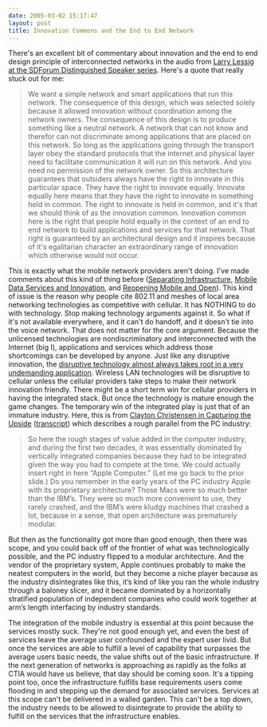 ```yaml
---
date: 2005-03-02 15:17:47
layout: post
title: Innovation Commons and the End to End Network
---
```


There's an excellent bit of commentary about innovation and the end to end design principle of interconnected networks in the audio from [Larry Lessig at the SDForum Distinguished Speaker series](http://www.itconversations.com/shows/detail349.html). Here's a quote that really stuck out for me:




> We want a simple network and smart applications that run this network. The consequence of this design, which was selected solely because it allowed innovation without coordination among the network owners. The consequence of this design is to produce something like a neutral network. A network that can not know and therefor can not discriminate among applications that are placed on this network. So long as the applications going through the transport layer obey the standard protocols that the internet and physical layer need to facilitate communication it will run on this network. And you need no permission of the network owner. So this architecture guarantees that outsiders always have the right to innovate in this particular space. They have the right to innovate equally. Innovate equally here means that they have the right to innovate in something held in common. The right to innovate is held in common, and it's that we should think of as the innovation common. Innovation common here is the right that people hold equally in the context of an end to end network to build applications and services for that network. That right is guaranteed by an architectural design and it inspires because of it's egalitarian character an extraordinary range of innovation which otherwise would not occur.




This is exactly what the mobile network providers aren't doing. I've made comments about this kind of thing before ([Separating Infrastructure](http://www.bitsplitter.net/blog/?p=239), [Mobile Data Services and Innovation](http://www.bitsplitter.net/blog/?p=275), and [Reopening Mobile and Open](http://www.bitsplitter.net/blog/?p=385)). This kind of issue is the reason why people cite 802.11 and meshes of local area networking technologies as competitive with cellular. It has NOTHING to do with technology. Stop making technology arguments against it. So what if it's not available everywhere, and it can't do handoff, and it doesn't tie into the voice network. That does not matter for the core argument. Because the unlicensed technologies are nondiscriminatory and interconnected with the Internet (big I), applications and services which address those shortcomings can be developed by anyone. Just like any disruptive innovation, the [disruptive technology almost always takes root in a very undemanding application](http://www.cio.com/archive/040101/disruption.html). Wireless LAN technologies will be disruptive to cellular unless the cellular providers take steps to make their network innovation friendly. There might be a short term win for cellular providers in having the integrated stack. But once the technology is mature enough the game changes. The temporary win of the integrated play is just that of an immature industry. Here, this is from [Clayton Christensen in Capturing the Upside](http://www.itconversations.com/shows/detail135.html) ([transcript](http://www.itconversations.com/transcripts/135/transcript-print135-1.html)) which describes a rough parallel from the PC industry:




> So here the rough stages of value added in the computer industry, and during the first two decades, it was essentially dominated by vertically integrated companies because they had to be integrated given the way you had to compete at the time.  We could actually insert right in here “Apple Computer.”  (Let me go back to the prior slide.)  Do you remember in the early years of the PC industry Apple with its proprietary architecture?  Those Macs were so much better than the IBM’s.  They were so much more convenient to use, they rarely crashed, and the IBM’s were kludgy machines that crashed a lot, because in a sense, that open architecture was prematurely modular.

But then as the functionality got more than good enough, then there was scope, and you could back off of the frontier of what was technologically possible, and the PC industry flipped to a modular architecture.  And the vendor of the proprietary system, Apple continues probably to make the neatest computers in the world, but they become a niche player because as the industry disintegrates like this, it’s kind of like you ran the whole industry through a baloney slicer, and it became dominated by a horizontally stratified population of independent companies who could work together at arm’s length interfacing by industry standards.




The integration of the mobile industry is essential at this point because the services mostly suck. They're not good enough yet, and even the best of services leave the average user confounded and the expert user livid. But once the services are able to fulfill a level of capability that surpasses the average users basic needs, the value shifts out of the basic infrastructure. If the next generation of networks is approaching as rapidly as the folks at CTIA would have us believe, that day should be coming soon. It's a tipping point too, once the infrastructure fulfills base requirements users come flooding in and stepping up the demand for associated services. Services at this scope can't be delivered in a walled garden. This can't be a top down, the industry needs to be allowed to disintegrate to provide the ability to fulfill on the services that the infrastructure enables.
